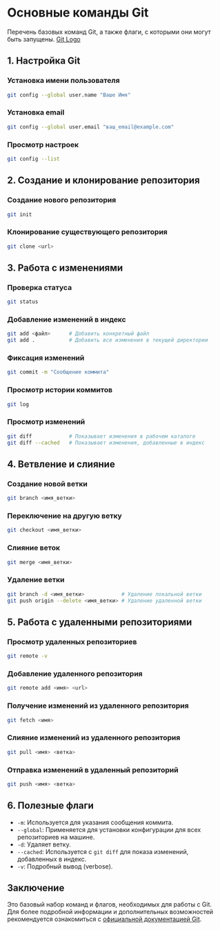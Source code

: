 # Основные команды Git

Перечень базовых команд Git, а также флаги, с которыми они могут быть запущены.
[Git Logo](https://git-scm.com/images/logos/downloads/Git-Icon-1788C.png)

## 1. Настройка Git

### Установка имени пользователя
```bash
git config --global user.name "Ваше Имя"
```

### Установка email
```bash
git config --global user.email "ваш_email@example.com"
```

### Просмотр настроек
```bash
git config --list
```

## 2. Создание и клонирование репозитория

### Создание нового репозитория
```bash
git init
```

### Клонирование существующего репозитория
```bash
git clone <url>
```

## 3. Работа с изменениями

### Проверка статуса
```bash
git status
```

### Добавление изменений в индекс
```bash
git add <файл>      # Добавить конкретный файл
git add .           # Добавить все изменения в текущей директории
```

### Фиксация изменений
```bash
git commit -m "Сообщение коммита"
```

### Просмотр истории коммитов
```bash
git log
```

### Просмотр изменений
```bash
git diff            # Показывает изменения в рабочем каталоге
git diff --cached   # Показывает изменения, добавленные в индекс
```

## 4. Ветвление и слияние

### Создание новой ветки
```bash
git branch <имя_ветки>
```

### Переключение на другую ветку
```bash
git checkout <имя_ветки>
```

### Слияние веток
```bash
git merge <имя_ветки>
```

### Удаление ветки
```bash
git branch -d <имя_ветки>            # Удаление локальной ветки
git push origin --delete <имя_ветки> # Удаление удаленной ветки
```

## 5. Работа с удаленными репозиториями

### Просмотр удаленных репозиториев
```bash
git remote -v
```

### Добавление удаленного репозитория
```bash
git remote add <имя> <url>
```

### Получение изменений из удаленного репозитория
```bash
git fetch <имя>
```

### Слияние изменений из удаленного репозитория
```bash
git pull <имя> <ветка>
```

### Отправка изменений в удаленный репозиторий
```bash
git push <имя> <ветка>
```

## 6. Полезные флаги

- `-m`: Используется для указания сообщения коммита.
- `--global`: Применяется для установки конфигурации для всех репозиториев на машине.
- `-d`: Удаляет ветку.
- `--cached`: Используется с `git diff` для показа изменений, добавленных в индекс.
- `-v`: Подробный вывод (verbose).

## Заключение

Это базовый набор команд и флагов, необходимых для работы с Git. Для более подробной информации и дополнительных возможностей рекомендуется ознакомиться с [официальной документацией Git](https://git-scm.com/doc).
